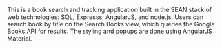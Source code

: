 This is a book search and tracking application built in the SEAN stack of web technologies: SQL, Expresss, AngularJS, and node.js. Users can search book by title on the Search Books view, which queries the Google Books API for results. The styling and popups are done using AngularJS Material. 